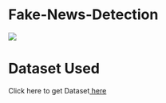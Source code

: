 # Fake-News-Detection
 ![](https://storage.googleapis.com/kaggle-datasets-images/572515/1037534/0ff0a3586a51ef5f59bde5bd754dbb72/dataset-cover.jpg)

# Dataset Used
Click here to get Dataset[ here](https://www.kaggle.com/datasets/clmentbisaillon/fake-and-real-news-dataset)
